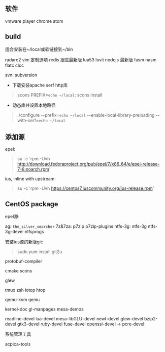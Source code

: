 
## 软件

vmware player
chrome
atom

## build

适合安装在~/local或软链接到~/bin

radare2
vim 定制选项
redis 跟进最新版
lua53
luvit
nodejs 最新版
fasm
nasm
flatc
cloc

svn: subversion

* 下载安装apache serf http库

> scons PREFIX=`echo ~/local`; scons install

* 动态库并设置本地路径

> ./configure --prefix=`echo ~/local` --enable-local-library-preloading --with-serf=`echo ~/local`


## 添加源

epel:

> su -c 'rpm -Uvh http://download.fedoraproject.org/pub/epel/7/x86_64/e/epel-release-7-8.noarch.rpm'

ius, inline with upstream:
> su -c 'rpm -Uvh https://centos7.iuscommunity.org/ius-release.rpm'

## CentOS package

epel源:

ag: `the_silver_searcher`
7z&7za: p7zip p7zip-plugins
ntfs-3g: ntfs-3g ntfs-3g-devel ntfsprogs

安装ius源的新版git:
> sudo yum install git2u

protobuf-compiler

cmake
scons

glew


tmux
zsh
iotop
htop

qemu-kvm
qemu

kernel-doc
gl-manpages
mesa-demos

readline-devel
lua-devel
mesa-libGLU-devel
newt-devel
glew-devel
bzip2-devel
gtk3-devel
ruby-devel
fuse-devel
openssl-devel -> pcre-devel


系统管理工具

acpica-tools
